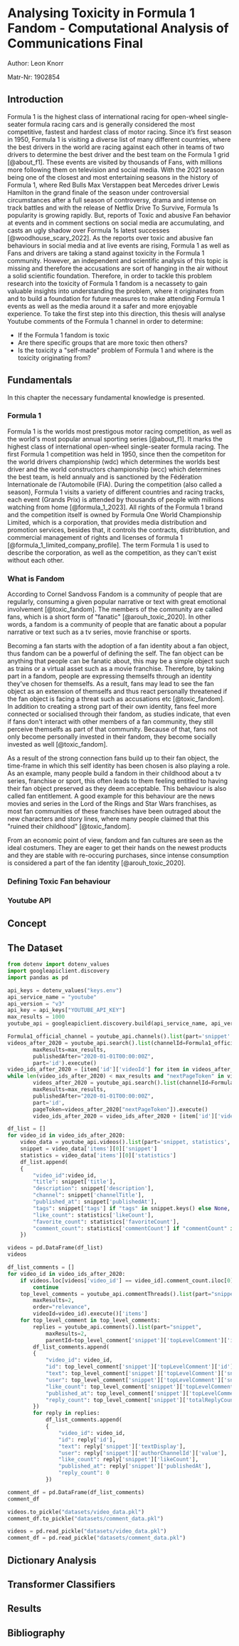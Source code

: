 <!--

# Final Report - Work in Progress
- Research Hypothesis / Questions:
    - Is Formula 1 fandom Toxic?
    - Are there specific groups that show more toxic behaviour then others?
    - Is the toxicity a "self-made" problem of Formula 1?
- APIs: Youtube
    - (Not reddit as post are often off topic especially during the off season, that we are currently in)
- Methods:
    - TBD
    - Dictionary
        - Formula 1 specific words that are toxic
        - racism / ethnic slurs -> [@ethnic_slurs]
        - toxicity -> [@orthrus-lexicon_orthrus_2022]
        - hate speech -> [@van_der_vegt_grievance_2021]
        - insults -> [@van_der_vegt_grievance_2021]
    - Transformer classifier
        - sentiment -> cardiffnlp/twitter-roberta-base-sentiment-latest [@tweet_sentiment_classifier]
        - racism -> jaumefib/datathon-against-racism [@hate_speech_classifier]
        - hate speech -> Hate-speech-CNERG/dehatebert-mono-english [@racism_classifier]
    - statistical analysis
        - group toxic behavior by drivers and teams
        - group by topics
            - topic modelling?
- Contents:
    - Introduction
        - What is Formula 1
        - Why do we need to analyze this
        - introduce the three research questions / hypothesis
    - Fundamentals
        - Formula 1
        - What is fandom
          - 
        - Defining toxic fan behavior
        - Youtube API
        - Maybe explaining the used methods?
    - Concept
        - What will be done
        - How will i be doing it
    - Creating the Dataset
        - Explain Dataset creation
    - Applying Method 1
    - Applying Method 2
    - Results

-->

# Analysing Toxicity in Formula 1 Fandom - Computational Analysis of Communications Final
Author: Leon Knorr

Matr-Nr: 1902854

## Introduction
Formula 1 is the highest class of international racing for open-wheel single-seater formula racing cars and is generally considered the most competitive, fastest and hardest class of motor racing. Since it’s first season in 1950, Formula 1 is visiting a diverse list of many different countries, where the best drivers in the world are racing against each other in teams of two drivers to determine the best driver and the best team on the Formula 1 grid [@about_f1]. These events are visited by thousands of Fans, with millions more following them on television and social media. With the 2021 season being one of the closest and most entertaining seasons in the history of Formula 1, where Red Bulls Max Verstappen beat Mercedes driver Lewis Hamilton in the grand finale of the season under controversial circumstances after a full season of controversy, drama and intense on track battles and with the release of Netflix Drive To Survive, Formula 1s popularity is growing rapidly. But, reports of Toxic and abusive Fan behavior at events and in comment sections on social media are accumulating, and casts an ugly shadow over Formula 1s latest successes [@woodhouse_scary_2022].
As the reports over toxic and abusive fan behaviours in social media and at live events are rising, Formula 1 as well as Fans and drivers are taking a stand against toxicity in the Formula 1 community. However, an independent and scientific analysis of this topic is missing and therefore the accusations are sort of hanging in the air without a solid scientific foundation. Therefore, in order to tackle this problem research into the toxicity of Formula 1 fandom is a necassety to gain valuable insights into understanding the problem, where it originates from and to build a foundation for future measures to make attending Formula 1 events as well as the media around it a safer and more enjoyable experience. To take the first step into this direction, this thesis will analyse Youtube comments of the Formula 1 channel in order to determine:

- If the Formula 1 fandom is toxic
- Are there specific groups that are more toxic then others?
- Is the toxicity a "self-made" problem of Formula 1 and where is the toxicity originating from?

## Fundamentals
In this chapter the necessary fundamental knowledge is presented.

### Formula 1
Formula 1 is the worlds most prestigous motor racing competition, as well as the world's most popular annual sporting series [@about_f1]. It marks the highest class of international open-wheel single-seater formula racing. The first Formula 1 competition was held in 1950, since then the competiton for the world drivers championship (wdc) which determines the worlds best driver and the world constructors championship (wcc) which determines the best team, is held annualy and is sanctioned by the Fédération Internationale de l'Automobile (FIA). During the competition (also called a season), Formula 1 visits a variety of different countries and racing tracks, each event (Grands Prix) is attended by thousands of people with millions watching from home [@formula_1_2023]. All rights of the Formula 1 brand and the competition itself is owned by Formula One World Championship Limited, which is a corporation, that provides media distribution and promotion services, besides that, it controls the contracts, distribtution, and commercial management of rights and licenses of formula 1 [@formula_1_limited_company_profile]. The term Formula 1 is used to describe the corporation, as well as the competition, as they can't exist without each other.

### What is Fandom
According to Cornel Sandvoss Fandom is a community of people that are regularly, consuming a given popular narrative or text with great emotional involvement [@toxic_fandom]. The members of the community are called fans, which is a short form of "fanatic" [@arouh_toxic_2020]. In other words, a fandom is a community of people that are fanatic about a popular narrative or text such as a tv series, movie franchise or sports.

Becoming a fan starts with the adoption of a fan identity about a fan object, thus fandom can be a powerful of defining the self. The fan object can be anything that people can be fanatic about, this may be a simple object such as trains or a virtual asset such as a movie franchise. Therefore, by taking part in a fandom, people are expressing themselfs through an identity they've chosen for themselfs. As a result, fans may lead to see the fan object as an extension of themselfs and thus react personally threatened if the fan object is facing a threat such as accusations etc [@toxic_fandom]. In addition to creating a strong part of their own identity, fans feel more connected or socialised through their fandom, as studies indicate, that even if fans don't interact with other members of a fan community, they still perceive themselfs as part of that community. Because of that, fans not only become personally invested in their fandom, they become socially invested as well [@toxic_fandom].

As a result of the strong connection fans build up to their fan object, the time-frame in which this self identity has been chosen is also playing a role. As an example, many people build a fandom in their childhood about a tv series, franchise or sport, this often leads to them feeling entitled to having their fan object preserved as they deem acceptable. This behaviour is also called fan entitlement. A good example for this behaviour are the news movies and series in the Lord of the Rings and Star Wars franchises, as most fan communities of these franchises have been outraged about the new characters and story lines, where many people claimed that this "ruined their childhood" [@toxic_fandom].

From an economic point of view, fandom and fan cultures are seen as the ideal costumers. They are eager to get their hands on the newest products and they are stable with re-occuring purchases, since intense consumption is considered a part of the fan identity [@arouh_toxic_2020].

### Defining Toxic Fan behaviour

### Youtube API

## Concept

## The Dataset


```python
from dotenv import dotenv_values
import googleapiclient.discovery
import pandas as pd

api_keys = dotenv_values("keys.env")
api_service_name = "youtube"
api_version = "v3"
api_key = api_keys["YOUTUBE_API_KEY"]
max_results = 1000
youtube_api = googleapiclient.discovery.build(api_service_name, api_version, developerKey = api_key)
```


```python
Formula1_official_channel = youtube_api.channels().list(part='snippet' ,forUsername='Formula1').execute()['items'][0]
videos_after_2020 = youtube_api.search().list(channelId=Formula1_official_channel["id"],
        maxResults=max_results,
        publishedAfter="2020-01-01T00:00:00Z",
        part='id').execute()
video_ids_after_2020 = [item['id']['videoId'] for item in videos_after_2020['items']]
while len(video_ids_after_2020) < max_results and "nextPageToken" in videos_after_2020.keys():
        videos_after_2020 = youtube_api.search().list(channelId=Formula1_official_channel["id"],
        maxResults=max_results,
        publishedAfter="2020-01-01T00:00:00Z",
        part='id',
        pageToken=videos_after_2020["nextPageToken"]).execute()
        video_ids_after_2020 = video_ids_after_2020 + [item['id']['videoId'] for item in videos_after_2020['items']]

```


```python
df_list = []
for video_id in video_ids_after_2020:
    video_data = youtube_api.videos().list(part='snippet, statistics', id=video_id).execute()
    snippet = video_data['items'][0]['snippet']
    statistics = video_data['items'][0]['statistics']
    df_list.append(
    {
        "video_id":video_id,
        "title": snippet['title'],
        "description": snippet['description'],
        "channel": snippet['channelTitle'],
        "published_at": snippet['publishedAt'],
        "tags": snippet['tags'] if "tags" in snippet.keys() else None,
        "like_count": statistics['likeCount'],
        "favorite_count": statistics['favoriteCount'],
        "comment_count": statistics['commentCount'] if "commentCount" in statistics.keys() else 0
    })

videos = pd.DataFrame(df_list)
videos
```


```python
df_list_comments = []
for video_id in video_ids_after_2020:
    if videos.loc[videos['video_id'] == video_id].comment_count.iloc[0] == 0:
        continue
    top_level_comments = youtube_api.commentThreads().list(part="snippet",
        maxResults=2,
        order="relevance",
        videoId=video_id).execute()['items']
    for top_level_comment in top_level_comments:
        replies = youtube_api.comments().list(part="snippet",
            maxResults=2,
            parentId=top_level_comment['snippet']['topLevelComment']['id']).execute()['items']
        df_list_comments.append(
        {
            "video_id": video_id,
            "id": top_level_comment['snippet']['topLevelComment']['id'],
            "text": top_level_comment['snippet']['topLevelComment']['snippet']['textDisplay'],
            "user": top_level_comment['snippet']['topLevelComment']['snippet']['authorChannelId']['value'],
            "like_count": top_level_comment['snippet']['topLevelComment']['snippet']['likeCount'],
            "published_at": top_level_comment['snippet']['topLevelComment']['snippet']['publishedAt'],
            "reply_count": top_level_comment['snippet']['totalReplyCount']
        })
        for reply in replies:
            df_list_comments.append(
            {
                "video_id": video_id,
                "id": reply['id'],
                "text": reply['snippet']['textDisplay'],
                "user": reply['snippet']['authorChannelId']['value'],
                "like_count": reply['snippet']['likeCount'],
                "published_at": reply['snippet']['publishedAt'],
                "reply_count": 0
            })

comment_df = pd.DataFrame(df_list_comments)
comment_df
```


```python
videos.to_pickle("datasets/video_data.pkl")
comment_df.to_pickle("datasets/comment_data.pkl")
```


```python
videos = pd.read_pickle("datasets/video_data.pkl")
comment_df = pd.read_pickle("datasets/comment_data.pkl")
```

## Dictionary Analysis

## Transformer Classifiers

## Results

## Bibliography

<!--


```python
import os
os.system("jupyter nbconvert --to markdown final.ipynb")
os.system("pandoc -s final.md -t pdf -o final.pdf --citeproc --bibliography=refs.bib --csl=apa.csl")
```

    [NbConvertApp] Converting notebook final.ipynb to markdown
    [NbConvertApp] Writing 21056 bytes to final.md
    [WARNING] Citeproc: citation IIIlllIII not found
    [WARNING] Citeproc: citation Miz not found
    [WARNING] Citeproc: citation Sgt not found
    [WARNING] Citeproc: citation TheConfidentNoob not found
    Error producing PDF.
    ! LaTeX Error: Unicode character 🫢 (U+1FAE2)
                   not set up for use with LaTeX.
    
    See the LaTeX manual or LaTeX Companion for explanation.
    Type  H <return>  for immediate help.
     ...                                              
                                                      
    l.535 ...Something Loose Between Seb’s Legs 🫢
    





    11008



-->
